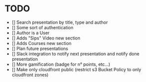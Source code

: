 # TODO

- [] Search presentation by title, type and author
- [] Some sort of authentication
- [] Author is a User
- [] Adds "Sips" Video new section
- [] Adds Courses new section
- [] Plan future presentations
- [] Slack integration to notify next presentation and notify done presentation
- [] More gamification (badge for n° points, etc...)
- [] Make only cloudfront public (restrict s3 Bucket Policy to only cloudfront zones)